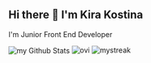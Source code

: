 ## Hi there 👋 I'm Kira Kostina
I'm Junior Front End Developer

<img align="center" src="https://github-readme-stats.vercel.app/api?username=KiraKostina&include_all_commits=true&count_private=true&show_icons=true&line_height=20&title_color=2B5BBD&icon_color=1124BB&text_color=A1A1A1&bg_color=0,000000,130F40" alt="my Github Stats"/>
<img src="https://github-readme-stats.vercel.app/api/top-langs?username=KiraKostina&show_icons=true&locale=en&layout=compact&theme=tokyonight" alt="ovi" />
<img src="https://github-readme-streak-stats.herokuapp.com/?user=KiraKostina&theme=tokyonight" alt="mystreak"/>
<!--
**KiraKostina/KiraKostina** is a ✨ _special_ ✨ repository because its `README.md` (this file) appears on your GitHub profile.

Here are some ideas to get you started:

- 🔭 I’m currently working on ...
- 🌱 I’m currently learning ...
- 👯 I’m looking to collaborate on ...
- 🤔 I’m looking for help with ...
- 💬 Ask me about ...
- 📫 How to reach me: ...
- 😄 Pronouns: ...
- ⚡ Fun fact: ...
-->

